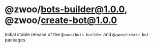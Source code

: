 # @zwoo/bots-builder@1.0.0, @zwoo/create-bot@1.0.0

Initial stable release of the `@zwoo/bots-builder` and `@zwoo/create-bot` packages.